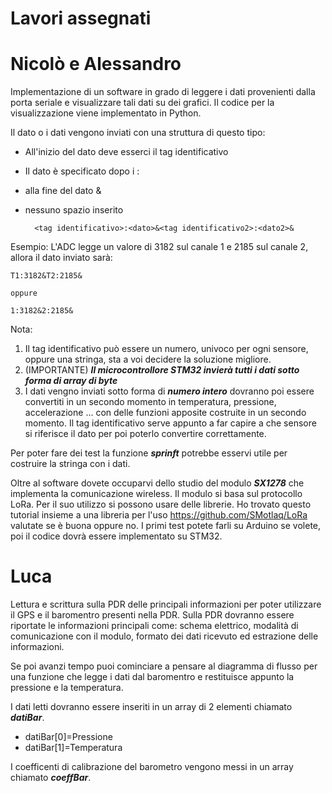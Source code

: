 # Lavori assegnati

# Nicolò e Alessandro

Implementazione di un software in grado di leggere i dati provenienti dalla porta seriale e visualizzare tali dati 
su dei grafici. Il codice per la visualizzazione viene implementato in Python.

Il dato o i dati vengono inviati con una struttura di questo tipo:

- All'inizio del dato deve esserci il tag identificativo
- Il dato è specificato dopo i : 
- alla fine del dato &
- nessuno spazio inserito
	
		<tag identificativo>:<dato>&<tag identificativo2>:<dato2>&
	
Esempio:
L'ADC legge un valore di 3182 sul canale 1 e 2185 sul canale 2, allora il dato inviato sarà:

	T1:3182&T2:2185&
	
	oppure
	
	1:3182&2:2185&
	
Nota: 
1. Il tag identificativo può essere un numero, univoco per ogni sensore, oppure una stringa, sta a voi decidere 
la soluzione migliore.
2. (IMPORTANTE) ***Il microcontrollore STM32 invierà tutti i dati sotto forma di array di byte***
3. I dati vengno inviati sotto forma di ***numero intero*** dovranno poi essere convertiti in un secondo momento 
in temperatura, pressione, accelerazione ... con delle funzioni apposite costruite in un secondo momento.
Il tag identificativo serve appunto a far capire a che sensore si riferisce il dato per poi poterlo convertire 
correttamente.
	
Per poter fare dei test la funzione ***sprinft*** potrebbe esservi utile per costruire la stringa con i dati.
	
Oltre al software dovete occuparvi dello studio del modulo ***SX1278*** che implementa la comunicazione wireless. 
Il modulo si basa sul protocollo LoRa.
Per il suo utilizzo si possono usare delle librerie.
Ho trovato questo tutorial insieme a una libreria per l'uso https://github.com/SMotlaq/LoRa valutate se è buona oppure no.
I primi test potete farli su Arduino se volete, poi il codice dovrà essere implementato su STM32.


# Luca

Lettura e scrittura sulla PDR delle principali informazioni per poter utilizzare il GPS e il baromentro presenti nella PDR.
Sulla PDR dovranno essere riportate le informazioni principali come: schema elettrico, modalità di comunicazione con il modulo,
formato dei dati ricevuto ed estrazione delle informazioni.

Se poi avanzi tempo puoi cominciare a pensare al diagramma di flusso per una funzione che legge i dati dal baromentro 
e restituisce appunto la pressione e la temperatura.

I dati letti dovranno essere inseriti in un array di 2 elementi chiamato ***datiBar***.

- datiBar[0]=Pressione
- datiBar[1]=Temperatura

I coefficenti di calibrazione del barometro vengono messi in un array chiamato ***coeffBar***. 

  
